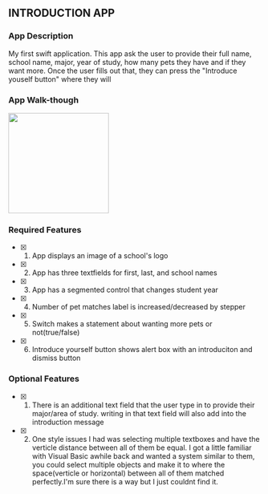## INTRODUCTION APP

### App Description

My first swift application. This app ask the user to provide their full name, school name, major, year of study, how many pets they have and if they want more. Once the user fills out that, they can press the "Introduce youself button" where they will 

### App Walk-though


<img src="http://www.giphy.com/gifs/kL0P9V6r2N5NPpSczG.gif" width=200><br>


### Required Features

- [x] 1. App displays an image of a school's logo
- [x] 2. App has three textfields for first, last, and school names
- [x] 3. App has a segmented control that changes student year
- [x] 4. Number of pet matches label is increased/decreased by stepper
- [x] 5. Switch makes a statement about wanting more pets or not(true/false) 
- [x] 6. Introduce yourself button shows alert box with an introduciton and dismiss button

### Optional Features

- [x] 1. There is an additional text field that the user type in to provide their major/area of study. writing in that text field will also add into the introduction message
- [x] 2. One style issues I had was selecting multiple textboxes and have the verticle distance between all of them be equal. I got a little familiar with Visual Basic awhile back and wanted a system similar to them, you could select multiple objects and make it to where the space(verticle or horizontal) between all of them matched perfectly.I'm sure there is a way but I just couldnt find it.
